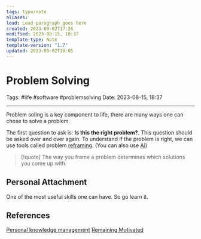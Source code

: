 ```yaml
---
tags: type/note
aliases: 
lead: Lead paragraph goes here
created: 2023-09-02T17:26
modified: 2023-08-15, 18:37
template-type: Note
template-version: "1.7"
updated: 2023-09-02T19:05
---
```


# Problem Solving

Tags: #life #software #problemsolving
Date: 2023-08-15, 18:37

---

Problem soling is a key component to life, there are many ways one can chose to solve a problem. 

The first question to ask is: **Is this the right problem?**. This question should be asked over and over again. To understand if the problem is right, we can use tools called problem [reframing](Reframing%20the%20Problem%20). (You can also use [Ai](Aarificial%20Inteligence%20))

> [!quote]
> The way you frame a problem determines which solutions you
> come up with.

## Personal Attachment

One of the most useful skills one can have. So go learn it. 

## References

[Personal knowledge management](Personal%20knowledge%20management.md)
[ Remaining Motivated](Motivation%20)
